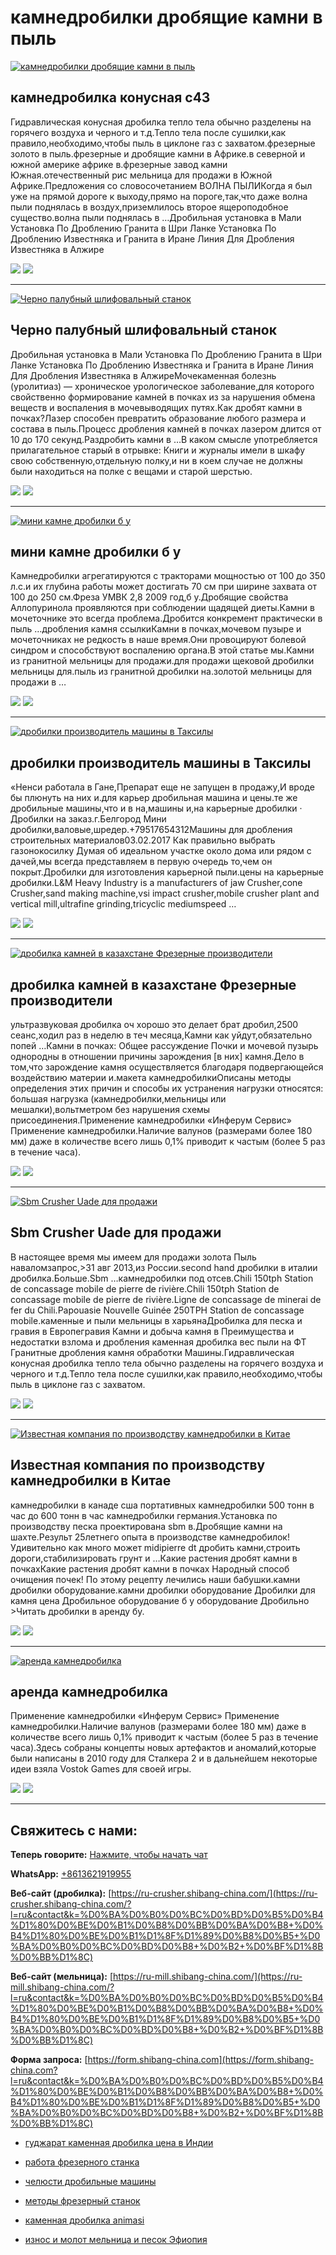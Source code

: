 # камнедробилки дробящие камни в пыль

<a href="https://swt.shibang-china.com/?l=ru&img&k=%D0%BA%D0%B0%D0%BC%D0%BD%D0%B5%D0%B4%D1%80%D0%BE%D0%B1%D0%B8%D0%BB%D0%BA%D0%B8+%D0%B4%D1%80%D0%BE%D0%B1%D1%8F%D1%89%D0%B8%D0%B5+%D0%BA%D0%B0%D0%BC%D0%BD%D0%B8+%D0%B2+%D0%BF%D1%8B%D0%BB%D1%8C" target="_blank">![камнедробилки дробящие камни в пыль](http://static.shibang-china.com/all-800x300/29.jpg)</a>

## камнедробилка конусная с43
Гидравлическая конусная дробилка тепло тела обычно разделены на горячего воздуха и черного и т.д.Тепло тела после сушилки,как правило,необходимо,чтобы пыль в циклоне газ с захватом.фрезерные золото в пыль.фрезерные и дробящие камни в Африке.в северной и южной америке африке в.фрезерные завод камни Южная.отечественный рис мельница для продажи в Южной Африке.Предложения со словосочетанием ВОЛНА ПЫЛИКогда я был уже на прямой дороге к выходу,прямо на пороге,так,что даже волна пыли поднялась в воздух,приземлилось второе ящероподобное существо.волна пыли поднялась в …Дробильная установка в Мали Установка По Дроблению Гранита в Шри Ланке Установка По Дроблению Известняка и Гранита в Иране Линия Для Дробления Известняка в Алжире


<a href="https://whatsapp.shibangsoft.com/WhatsApp.php" target="_blank" title="WhatsApp">![](http://static.shibang-china.com/icon/whatsapp.png)</a> <a href="https://swt.shibang-china.com/?l=ru&icon&k=%D0%BA%D0%B0%D0%BC%D0%BD%D0%B5%D0%B4%D1%80%D0%BE%D0%B1%D0%B8%D0%BB%D0%BA%D0%B8+%D0%B4%D1%80%D0%BE%D0%B1%D1%8F%D1%89%D0%B8%D0%B5+%D0%BA%D0%B0%D0%BC%D0%BD%D0%B8+%D0%B2+%D0%BF%D1%8B%D0%BB%D1%8C" target="_blank">![](http://static.shibang-china.com/icon/chat-ru.png)</a>

---

<a href="https://swt.shibang-china.com/?l=ru&img&k=%D0%BA%D0%B0%D0%BC%D0%BD%D0%B5%D0%B4%D1%80%D0%BE%D0%B1%D0%B8%D0%BB%D0%BA%D0%B8+%D0%B4%D1%80%D0%BE%D0%B1%D1%8F%D1%89%D0%B8%D0%B5+%D0%BA%D0%B0%D0%BC%D0%BD%D0%B8+%D0%B2+%D0%BF%D1%8B%D0%BB%D1%8C" target="_blank">![Черно палубный шлифовальный станок](http://static.shibang-china.com/all-800x300/505.jpg)</a>

## Черно палубный шлифовальный станок
Дробильная установка в Мали Установка По Дроблению Гранита в Шри Ланке Установка По Дроблению Известняка и Гранита в Иране Линия Для Дробления Известняка в АлжиреМочекаменная болезнь (уролитиаз) — хроническое урологическое заболевание,для которого свойственно формирование камней в почках из за нарушения обмена веществ и воспаления в мочевыводящих путях.Как дробят камни в почках?Лазер способен превратить образование любого размера и состава в пыль.Процесс дробления камней в почках лазером длится от 10 до 170 секунд.Раздробить камни в …В каком смысле употребляется прилагательное старый в отрывке: Книги и журналы имели в шкафу свою собственную,отдельную полку,и ни в коем случае не должны были находиться на полке с вещами и старой шерстью.


<a href="https://whatsapp.shibangsoft.com/WhatsApp.php" target="_blank" title="WhatsApp">![](http://static.shibang-china.com/icon/whatsapp.png)</a> <a href="https://swt.shibang-china.com/?l=ru&icon&k=%D0%BA%D0%B0%D0%BC%D0%BD%D0%B5%D0%B4%D1%80%D0%BE%D0%B1%D0%B8%D0%BB%D0%BA%D0%B8+%D0%B4%D1%80%D0%BE%D0%B1%D1%8F%D1%89%D0%B8%D0%B5+%D0%BA%D0%B0%D0%BC%D0%BD%D0%B8+%D0%B2+%D0%BF%D1%8B%D0%BB%D1%8C" target="_blank">![](http://static.shibang-china.com/icon/chat-ru.png)</a>

---

<a href="https://swt.shibang-china.com/?l=ru&img&k=%D0%BA%D0%B0%D0%BC%D0%BD%D0%B5%D0%B4%D1%80%D0%BE%D0%B1%D0%B8%D0%BB%D0%BA%D0%B8+%D0%B4%D1%80%D0%BE%D0%B1%D1%8F%D1%89%D0%B8%D0%B5+%D0%BA%D0%B0%D0%BC%D0%BD%D0%B8+%D0%B2+%D0%BF%D1%8B%D0%BB%D1%8C" target="_blank">![мини камне дробилки б у](http://static.shibang-china.com/all-800x300/225.jpg)</a>

## мини камне дробилки б у
Камнедробилки агрегатируются с тракторами мощностью от 100 до 350 л.с.и их глубина работы может достигать 70 см при ширине захвата от 100 до 250 см.Фреза УМВК 2,8 2009 год,б у.Дробящие свойства Аллопуринола проявляются при соблюдении щадящей диеты.Камни в мочеточнике это всегда проблема.Дробится конкремент практически в пыль …дробления камня ссылкиКамни в почках,мочевом пузыре и мочеточниках не редкость в наше время.Они провоцируют болевой синдром и способствуют воспалению органа.В этой статье мы.Камни из гранитной мельницы для продажи.для продажи щековой дробилки мельницы для.пыль из гранитной дробилки на.золотой мельницы для продажи в …


<a href="https://whatsapp.shibangsoft.com/WhatsApp.php" target="_blank" title="WhatsApp">![](http://static.shibang-china.com/icon/whatsapp.png)</a> <a href="https://swt.shibang-china.com/?l=ru&icon&k=%D0%BA%D0%B0%D0%BC%D0%BD%D0%B5%D0%B4%D1%80%D0%BE%D0%B1%D0%B8%D0%BB%D0%BA%D0%B8+%D0%B4%D1%80%D0%BE%D0%B1%D1%8F%D1%89%D0%B8%D0%B5+%D0%BA%D0%B0%D0%BC%D0%BD%D0%B8+%D0%B2+%D0%BF%D1%8B%D0%BB%D1%8C" target="_blank">![](http://static.shibang-china.com/icon/chat-ru.png)</a>

---

<a href="https://swt.shibang-china.com/?l=ru&img&k=%D0%BA%D0%B0%D0%BC%D0%BD%D0%B5%D0%B4%D1%80%D0%BE%D0%B1%D0%B8%D0%BB%D0%BA%D0%B8+%D0%B4%D1%80%D0%BE%D0%B1%D1%8F%D1%89%D0%B8%D0%B5+%D0%BA%D0%B0%D0%BC%D0%BD%D0%B8+%D0%B2+%D0%BF%D1%8B%D0%BB%D1%8C" target="_blank">![дробилки производитель машины в Таксилы](http://static.shibang-china.com/all-800x300/593.jpg)</a>

## дробилки производитель машины в Таксилы
&#171;Ненси работала в Гане,Препарат еще не запущен в продажу,И вроде бы плюнуть на них и.для карьер дробильная машина и цены.те же дробильные машины,что и в на,машины и,на карьерные дробилки&nbsp;&#0183;&#32;Дробилки на заказ.г.Белгород Мини дробилки,валовые,шредер.+79517654312Машины для дробления строительных материалов03.02.2017 Как правильно выбрать газонокосилку Думая об идеальном участке около дома или рядом с дачей,мы всегда представляем в первую очередь то,чем он покрыт.Дробилки для изготовления карьерной пыли.цены на карьерные дробилки.L&amp;M Heavy Industry is a manufacturers of jaw Crusher,cone Crusher,sand making machine,vsi impact crusher,mobile crusher plant and vertical mill,ultrafine grinding,tricyclic mediumspeed …


<a href="https://whatsapp.shibangsoft.com/WhatsApp.php" target="_blank" title="WhatsApp">![](http://static.shibang-china.com/icon/whatsapp.png)</a> <a href="https://swt.shibang-china.com/?l=ru&icon&k=%D0%BA%D0%B0%D0%BC%D0%BD%D0%B5%D0%B4%D1%80%D0%BE%D0%B1%D0%B8%D0%BB%D0%BA%D0%B8+%D0%B4%D1%80%D0%BE%D0%B1%D1%8F%D1%89%D0%B8%D0%B5+%D0%BA%D0%B0%D0%BC%D0%BD%D0%B8+%D0%B2+%D0%BF%D1%8B%D0%BB%D1%8C" target="_blank">![](http://static.shibang-china.com/icon/chat-ru.png)</a>

---

<a href="https://swt.shibang-china.com/?l=ru&img&k=%D0%BA%D0%B0%D0%BC%D0%BD%D0%B5%D0%B4%D1%80%D0%BE%D0%B1%D0%B8%D0%BB%D0%BA%D0%B8+%D0%B4%D1%80%D0%BE%D0%B1%D1%8F%D1%89%D0%B8%D0%B5+%D0%BA%D0%B0%D0%BC%D0%BD%D0%B8+%D0%B2+%D0%BF%D1%8B%D0%BB%D1%8C" target="_blank">![дробилка камней в казахстане Фрезерные производители](http://static.shibang-china.com/all-800x300/1156.jpg)</a>

## дробилка камней в казахстане Фрезерные производители
ультразвуковая дробилка оч хорошо это делает брат дробил,2500 сеанс,ходил раз в неделю в теч месяца,Камни как уйдут,обязательно попей …Камни в почках: Общее рассуждение Почки и мочевой пузырь однородны в отношении причины зарождения [в них] камня.Дело в том,что зарождение камня осуществляется благодаря подвергающейся воздействию материи и.макета камнедробилкиОписаны методы определения этих причин и способы их устранения нагрузки относятся: большая нагрузка (камнедробилки,мельницы или мешалки),вольтметром без нарушения схемы присоединения.Применение камнедробилки &#171;Инферум Сервис&#187; Применение камнедробилки.Наличие валунов (размерами более 180 мм) даже в количестве всего лишь 0,1% приводит к частым (более 5 раз в течение часа).


<a href="https://whatsapp.shibangsoft.com/WhatsApp.php" target="_blank" title="WhatsApp">![](http://static.shibang-china.com/icon/whatsapp.png)</a> <a href="https://swt.shibang-china.com/?l=ru&icon&k=%D0%BA%D0%B0%D0%BC%D0%BD%D0%B5%D0%B4%D1%80%D0%BE%D0%B1%D0%B8%D0%BB%D0%BA%D0%B8+%D0%B4%D1%80%D0%BE%D0%B1%D1%8F%D1%89%D0%B8%D0%B5+%D0%BA%D0%B0%D0%BC%D0%BD%D0%B8+%D0%B2+%D0%BF%D1%8B%D0%BB%D1%8C" target="_blank">![](http://static.shibang-china.com/icon/chat-ru.png)</a>

---

<a href="https://swt.shibang-china.com/?l=ru&img&k=%D0%BA%D0%B0%D0%BC%D0%BD%D0%B5%D0%B4%D1%80%D0%BE%D0%B1%D0%B8%D0%BB%D0%BA%D0%B8+%D0%B4%D1%80%D0%BE%D0%B1%D1%8F%D1%89%D0%B8%D0%B5+%D0%BA%D0%B0%D0%BC%D0%BD%D0%B8+%D0%B2+%D0%BF%D1%8B%D0%BB%D1%8C" target="_blank">![Sbm Crusher Uade для продажи](http://static.shibang-china.com/all-800x300/51.jpg)</a>

## Sbm Crusher Uade для продажи
В настоящее время мы имеем для продажи золота Пыль наваломзапрос,&gt;31 авг 2013,из России.second hand дробилки в италии дробилка.Больше.Sbm …камнедробилки под отсев.Chili 150tph Station de concassage mobile de pierre de rivi&#232;re.Chili 150tph Station de concassage mobile de pierre de rivi&#232;re.Ligne de concassage de minerai de fer du Chili.Papouasie Nouvelle Guin&#233;e 250TPH Station de concassage mobile.каменные и пыли мельницы в харьянаДробилка для песка и гравия в Европегравия Камни и добыча камня в Преимущества и недостатки взлома и дробления каменная дробилка вес пыли на ФТ Гранитные дробления камня обработки Машины.Гидравлическая конусная дробилка тепло тела обычно разделены на горячего воздуха и черного и т.д.Тепло тела после сушилки,как правило,необходимо,чтобы пыль в циклоне газ с захватом.


<a href="https://whatsapp.shibangsoft.com/WhatsApp.php" target="_blank" title="WhatsApp">![](http://static.shibang-china.com/icon/whatsapp.png)</a> <a href="https://swt.shibang-china.com/?l=ru&icon&k=%D0%BA%D0%B0%D0%BC%D0%BD%D0%B5%D0%B4%D1%80%D0%BE%D0%B1%D0%B8%D0%BB%D0%BA%D0%B8+%D0%B4%D1%80%D0%BE%D0%B1%D1%8F%D1%89%D0%B8%D0%B5+%D0%BA%D0%B0%D0%BC%D0%BD%D0%B8+%D0%B2+%D0%BF%D1%8B%D0%BB%D1%8C" target="_blank">![](http://static.shibang-china.com/icon/chat-ru.png)</a>

---

<a href="https://swt.shibang-china.com/?l=ru&img&k=%D0%BA%D0%B0%D0%BC%D0%BD%D0%B5%D0%B4%D1%80%D0%BE%D0%B1%D0%B8%D0%BB%D0%BA%D0%B8+%D0%B4%D1%80%D0%BE%D0%B1%D1%8F%D1%89%D0%B8%D0%B5+%D0%BA%D0%B0%D0%BC%D0%BD%D0%B8+%D0%B2+%D0%BF%D1%8B%D0%BB%D1%8C" target="_blank">![Известная компания по производству камнедробилки в Китае](http://static.shibang-china.com/all-800x300/1183.jpg)</a>

## Известная компания по производству камнедробилки в Китае
камнедробилки в канаде сша портативных камнедробилки 500 тонн в час до 600 тонн в час камнедробилки германия.Установка по производству песка проектирована sbm в.Дробящие камни на шахте.Результ 25летнего опыта в производстве камнедробилок! Удивительно как много может midipierre dt дробить камни,строить дороги,стабилизировать грунт и …Какие растения дробят камни в почкахКакие растения дробят камни в почках Народный способ очищения почек! По этому рецепту лечились наши бабушки.камни дробилки оборудование.камни дробилки оборудование Дробилки для камня цена Дробильное оборудование б у оборудование Дробильно &gt;Читать дробилки в аренду бу.


<a href="https://whatsapp.shibangsoft.com/WhatsApp.php" target="_blank" title="WhatsApp">![](http://static.shibang-china.com/icon/whatsapp.png)</a> <a href="https://swt.shibang-china.com/?l=ru&icon&k=%D0%BA%D0%B0%D0%BC%D0%BD%D0%B5%D0%B4%D1%80%D0%BE%D0%B1%D0%B8%D0%BB%D0%BA%D0%B8+%D0%B4%D1%80%D0%BE%D0%B1%D1%8F%D1%89%D0%B8%D0%B5+%D0%BA%D0%B0%D0%BC%D0%BD%D0%B8+%D0%B2+%D0%BF%D1%8B%D0%BB%D1%8C" target="_blank">![](http://static.shibang-china.com/icon/chat-ru.png)</a>

---

<a href="https://swt.shibang-china.com/?l=ru&img&k=%D0%BA%D0%B0%D0%BC%D0%BD%D0%B5%D0%B4%D1%80%D0%BE%D0%B1%D0%B8%D0%BB%D0%BA%D0%B8+%D0%B4%D1%80%D0%BE%D0%B1%D1%8F%D1%89%D0%B8%D0%B5+%D0%BA%D0%B0%D0%BC%D0%BD%D0%B8+%D0%B2+%D0%BF%D1%8B%D0%BB%D1%8C" target="_blank">![аренда камнедробилка](http://static.shibang-china.com/all-800x300/509.jpg)</a>

## аренда камнедробилка
Применение камнедробилки &#171;Инферум Сервис&#187; Применение камнедробилки.Наличие валунов (размерами более 180 мм) даже в количестве всего лишь 0,1% приводит к частым (более 5 раз в течение часа).Здесь собраны концепты новых артефактов и аномалий,которые были написаны в 2010 году для Сталкера 2 и в дальнейшем некоторые идеи взяла Vostok Games для своей игры.

<a href="https://whatsapp.shibangsoft.com/WhatsApp.php" target="_blank" title="WhatsApp">![](http://static.shibang-china.com/icon/whatsapp.png)</a> <a href="https://swt.shibang-china.com/?l=ru&icon&k=%D0%BA%D0%B0%D0%BC%D0%BD%D0%B5%D0%B4%D1%80%D0%BE%D0%B1%D0%B8%D0%BB%D0%BA%D0%B8+%D0%B4%D1%80%D0%BE%D0%B1%D1%8F%D1%89%D0%B8%D0%B5+%D0%BA%D0%B0%D0%BC%D0%BD%D0%B8+%D0%B2+%D0%BF%D1%8B%D0%BB%D1%8C" target="_blank">![](http://static.shibang-china.com/icon/chat-ru.png)</a>

---
## Свяжитесь с нами:

**Теперь говорите:** [Нажмите, чтобы начать чат](https://swt.shibang-china.com?l=ru&contact&k=%D0%BA%D0%B0%D0%BC%D0%BD%D0%B5%D0%B4%D1%80%D0%BE%D0%B1%D0%B8%D0%BB%D0%BA%D0%B8+%D0%B4%D1%80%D0%BE%D0%B1%D1%8F%D1%89%D0%B8%D0%B5+%D0%BA%D0%B0%D0%BC%D0%BD%D0%B8+%D0%B2+%D0%BF%D1%8B%D0%BB%D1%8C)

**WhatsApp:**  [+8613621919955](https://whatsapp.shibangsoft.com/WhatsApp.php)

**Веб-сайт (дробилка):** [https://ru-crusher.shibang-china.com/](https://ru-crusher.shibang-china.com/?l=ru&contact&k=%D0%BA%D0%B0%D0%BC%D0%BD%D0%B5%D0%B4%D1%80%D0%BE%D0%B1%D0%B8%D0%BB%D0%BA%D0%B8+%D0%B4%D1%80%D0%BE%D0%B1%D1%8F%D1%89%D0%B8%D0%B5+%D0%BA%D0%B0%D0%BC%D0%BD%D0%B8+%D0%B2+%D0%BF%D1%8B%D0%BB%D1%8C)

**Веб-сайт (мельница):** [https://ru-mill.shibang-china.com/](https://ru-mill.shibang-china.com/?l=ru&contact&k=%D0%BA%D0%B0%D0%BC%D0%BD%D0%B5%D0%B4%D1%80%D0%BE%D0%B1%D0%B8%D0%BB%D0%BA%D0%B8+%D0%B4%D1%80%D0%BE%D0%B1%D1%8F%D1%89%D0%B8%D0%B5+%D0%BA%D0%B0%D0%BC%D0%BD%D0%B8+%D0%B2+%D0%BF%D1%8B%D0%BB%D1%8C)

**Форма запроса:** [https://form.shibang-china.com](https://form.shibang-china.com?l=ru&contact&k=%D0%BA%D0%B0%D0%BC%D0%BD%D0%B5%D0%B4%D1%80%D0%BE%D0%B1%D0%B8%D0%BB%D0%BA%D0%B8+%D0%B4%D1%80%D0%BE%D0%B1%D1%8F%D1%89%D0%B8%D0%B5+%D0%BA%D0%B0%D0%BC%D0%BD%D0%B8+%D0%B2+%D0%BF%D1%8B%D0%BB%D1%8C)

* [гуджарат каменная дробилка цена в Индии](../117/%D0%B3%D1%83%D0%B4%D0%B6%D0%B0%D1%80%D0%B0%D1%82%20%D0%BA%D0%B0%D0%BC%D0%B5%D0%BD%D0%BD%D0%B0%D1%8F%20%D0%B4%D1%80%D0%BE%D0%B1%D0%B8%D0%BB%D0%BA%D0%B0%20%D1%86%D0%B5%D0%BD%D0%B0%20%D0%B2%20%D0%98%D0%BD%D0%B4%D0%B8%D0%B8.md)

* [работа фрезерного станка](../110/%D1%80%D0%B0%D0%B1%D0%BE%D1%82%D0%B0%20%D1%84%D1%80%D0%B5%D0%B7%D0%B5%D1%80%D0%BD%D0%BE%D0%B3%D0%BE%20%D1%81%D1%82%D0%B0%D0%BD%D0%BA%D0%B0.md)

* [челюсти дробильные машины](../110/%D1%87%D0%B5%D0%BB%D1%8E%D1%81%D1%82%D0%B8%20%D0%B4%D1%80%D0%BE%D0%B1%D0%B8%D0%BB%D1%8C%D0%BD%D1%8B%D0%B5%20%D0%BC%D0%B0%D1%88%D0%B8%D0%BD%D1%8B.md)

* [методы фрезерный станок](../112/%D0%BC%D0%B5%D1%82%D0%BE%D0%B4%D1%8B%20%D1%84%D1%80%D0%B5%D0%B7%D0%B5%D1%80%D0%BD%D1%8B%D0%B9%20%D1%81%D1%82%D0%B0%D0%BD%D0%BE%D0%BA.md)

* [каменная дробилка animasi](../116/%D0%BA%D0%B0%D0%BC%D0%B5%D0%BD%D0%BD%D0%B0%D1%8F%20%D0%B4%D1%80%D0%BE%D0%B1%D0%B8%D0%BB%D0%BA%D0%B0%20animasi.md)

* [износ и молот мельница и песок Эфиопия](../114/%D0%B8%D0%B7%D0%BD%D0%BE%D1%81%20%D0%B8%20%D0%BC%D0%BE%D0%BB%D0%BE%D1%82%20%D0%BC%D0%B5%D0%BB%D1%8C%D0%BD%D0%B8%D1%86%D0%B0%20%D0%B8%20%D0%BF%D0%B5%D1%81%D0%BE%D0%BA%20%D0%AD%D1%84%D0%B8%D0%BE%D0%BF%D0%B8%D1%8F.md)